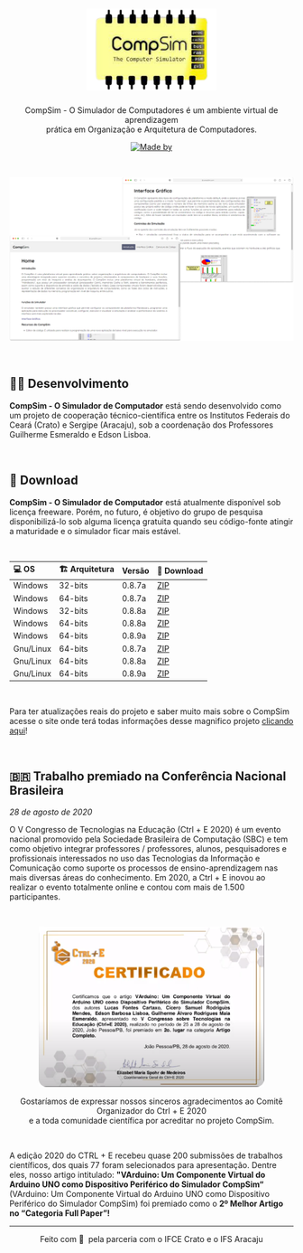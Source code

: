 <h1 align="center">
  <img src="img/compSimLogo.png" alt="dog house" width="230">
</h1>

<p  align="center">
 CompSim - O Simulador de Computadores é um ambiente virtual de aprendizagem <br> prática em Organização e Arquitetura de Computadores. 
</p>
<p  align="center">
  <a  href="#"  target="_blank"  rel="noopener noreferrer"><img  alt="Made by"  src="https://img.shields.io/badge/Feito%20para-Fins%20Educacionais%20-%23feff99"></a>
</p>

<br>

<p align="center">
  <img src="img/imagesSite.png" alt="dog house" width="900">
</p>

<br>

## 👨‍💻 Desenvolvimento

**CompSim - O Simulador de Computador** está sendo desenvolvido como um projeto de cooperação técnico-científica entre os Institutos Federais do Ceará (Crato) e Sergipe (Aracaju), sob a coordenação dos Professores Guilherme Esmeraldo e Edson Lisboa.

<br>

## 📩 Download

**CompSim - O Simulador de Computador** está atualmente disponível sob licença freeware. Porém, no futuro, é objetivo do grupo de pesquisa disponibilizá-lo sob alguma licença gratuita quando seu código-fonte atingir a maturidade e o simulador ficar mais estável.

<br>

<div align="center">

| 💻 OS     | 🏗 Arquitetura | Versão | 📩 Download                                                                 |
| :-------- | :------------ | :----- | :-------------------------------------------------------------------------- |
| Windows   | 32-bits       | 0.8.7a | [ ZIP](http://compsim.crato.ifce.edu.br/releases/CompSim_v0.8.7a-Win32.zip) |
| Windows   | 64-bits       | 0.8.7a | [ ZIP](http://compsim.crato.ifce.edu.br/releases/CompSim_v0.8.7a-Win64.zip) |
| Windows   | 32-bits       | 0.8.8a | [ ZIP](http://compsim.crato.ifce.edu.br/releases/CompSim_v0.8.8a-Win32.zip) |
| Windows   | 64-bits       | 0.8.8a | [ ZIP](http://compsim.crato.ifce.edu.br/releases/CompSim_v0.8.8a-Win64.zip) |
| Windows   | 64-bits       | 0.8.9a | [ ZIP](http://compsim.crato.ifce.edu.br/releases/CompSim_v0.8.9a-Win64.zip) |
| Gnu/Linux | 64-bits       | 0.8.7a | [ ZIP](http://compsim.crato.ifce.edu.br/releases/CompSim_v0.8.7a-Lin64.zip) |
| Gnu/Linux | 64-bits       | 0.8.8a | [ ZIP](http://compsim.crato.ifce.edu.br/releases/CompSim_v0.8.8a-Lin64.zip) |
| Gnu/Linux | 64-bits       | 0.8.9a | [ ZIP](http://compsim.crato.ifce.edu.br/releases/CompSim_v0.8.9a-Lin64.zip) |

</div>

<br>

Para ter atualizações reais do projeto e saber muito mais sobre o CompSim acesse o site onde terá todas informações desse magnifico projeto [clicando aqui](http://compsim.crato.ifce.edu.br/download.html)!

<br>

## 🇧🇷 Trabalho premiado na Conferência Nacional Brasileira

_28 de agosto de 2020_

O V Congresso de Tecnologias na Educação (Ctrl + E 2020) é um evento nacional promovido pela Sociedade Brasileira de Computação (SBC) e tem como objetivo integrar professores / professores, alunos, pesquisadores e profissionais interessados ​​no uso das Tecnologias da Informação e Comunicação como suporte os processos de ensino-aprendizagem nas mais diversas áreas do conhecimento. Em 2020, a Ctrl + E inovou ao realizar o evento totalmente online e contou com mais de 1.500 participantes.

<br>

<p align="center">
  <img src="img/certifiedCtrlE.png" alt="dog house" width="400">
</p>

<p  align="center">
 Gostaríamos de expressar nossos sinceros agradecimentos  ao Comitê Organizador do Ctrl + E 2020 <br> e a toda comunidade científica por acreditar no projeto CompSim.
</p>

<br>

A edição 2020 do CTRL + E recebeu quase 200 submissões de trabalhos científicos, dos quais 77 foram selecionados para apresentação. Dentre eles, nosso artigo intitulado: **"VArduino: Um Componente Virtual do Arduino UNO como Dispositivo Periférico do Simulador CompSim“** (VArduino: Um Componente Virtual do Arduino UNO como Dispositivo Periférico do Simulador CompSim) foi premiado como o **2º Melhor Artigo no “Categoria Full Paper”!**


---

<p align="center">
  Feito com 💚&nbsp; pela parceria com o IFCE Crato e o IFS Aracaju
</p>
